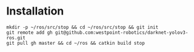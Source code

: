 # Installation
	mkdir -p ~/ros/src/stop && cd ~/ros/src/stop && git init
	git remote add gh git@github.com:westpoint-robotics/darknet-yolov3-ros.git 
	git pull gh master && cd ~/ros && catkin build stop
